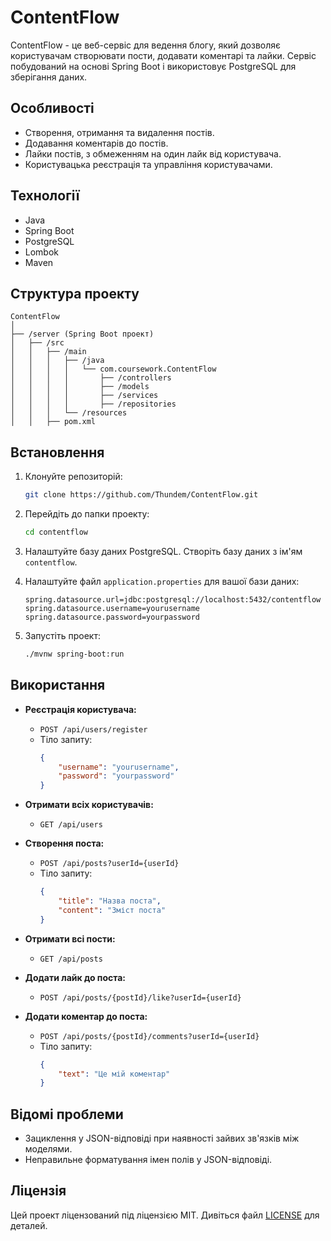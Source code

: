
# ContentFlow

ContentFlow - це веб-сервіс для ведення блогу, який дозволяє користувачам створювати пости, додавати коментарі та лайки. Сервіс побудований на основі Spring Boot і використовує PostgreSQL для зберігання даних.

## Особливості

- Створення, отримання та видалення постів.
- Додавання коментарів до постів.
- Лайки постів, з обмеженням на один лайк від користувача.
- Користувацька реєстрація та управління користувачами.

## Технології

- Java
- Spring Boot
- PostgreSQL
- Lombok
- Maven

## Структура проекту

```
ContentFlow
│
├── /server (Spring Boot проект)
│   ├── /src
│   │   ├── /main
│   │   │   ├── /java
│   │   │   │   └── com.coursework.ContentFlow
│   │   │   │       ├── /controllers
│   │   │   │       ├── /models
│   │   │   │       ├── /services
│   │   │   │       ├── /repositories
│   │   │   └── /resources
│   │   ├── pom.xml
```

## Встановлення

1. Клонуйте репозиторій:

   ```bash
   git clone https://github.com/Thundem/ContentFlow.git
   ```

2. Перейдіть до папки проекту:

   ```bash
   cd contentflow
   ```

3. Налаштуйте базу даних PostgreSQL. Створіть базу даних з ім'ям `contentflow`.

4. Налаштуйте файл `application.properties` для вашої бази даних:

   ```properties
   spring.datasource.url=jdbc:postgresql://localhost:5432/contentflow
   spring.datasource.username=yourusername
   spring.datasource.password=yourpassword
   ```

5. Запустіть проект:

   ```bash
   ./mvnw spring-boot:run
   ```

## Використання

- **Реєстрація користувача:**
  - `POST /api/users/register`
  - Тіло запиту:
    ```json
    {
        "username": "yourusername",
        "password": "yourpassword"
    }
    ```

- **Отримати всіх користувачів:**
  - `GET /api/users`

- **Створення поста:**
  - `POST /api/posts?userId={userId}`
  - Тіло запиту:
    ```json
    {
        "title": "Назва поста",
        "content": "Зміст поста"
    }
    ```

- **Отримати всі пости:**
  - `GET /api/posts`

- **Додати лайк до поста:**
  - `POST /api/posts/{postId}/like?userId={userId}`

- **Додати коментар до поста:**
  - `POST /api/posts/{postId}/comments?userId={userId}`
  - Тіло запиту:
    ```json
    {
        "text": "Це мій коментар"
    }
    ```

## Відомі проблеми

- Зациклення у JSON-відповіді при наявності зайвих зв'язків між моделями.
- Неправильне форматування імен полів у JSON-відповіді.

## Ліцензія

Цей проект ліцензований під ліцензією MIT. Дивіться файл [LICENSE](LICENSE) для деталей.
